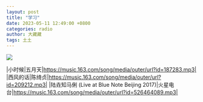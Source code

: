 ```yaml
---
layout: post
title: "学习"
date: 2023-05-11 12:49:00 +0800
categories: radio
author: 大藏藏
tags: 土土
---
```

![]({{site.baseurl}}/images/cover_20230511.jpg)

|小时候|五月天|https://music.163.com/song/media/outer/url?id=187283.mp3|
|西风的话|陈绮贞|https://music.163.com/song/media/outer/url?id=209212.mp3|
|陆垚知马俐 (Live at Blue Note Beijing 2017)|火星电台|https://music.163.com/song/media/outer/url?id=526464089.mp3|

